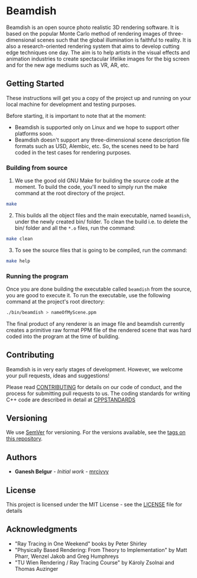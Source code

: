# Beamdish

Beamdish is an open source photo realistic 3D rendering software. It is based on the popular Monte Carlo method of rendering images of three-dimensional scenes such that the global illumination is faithful to reality. It is also a research-oriented rendering system that aims to develop cutting edge techniques one day. The aim is to help artists in the visual effects and animation industries to create spectacular lifelike images for the big screen and for the new age mediums such as VR, AR, etc.

## Getting Started

These instructions will get you a copy of the project up and running on your local machine for development and testing purposes.

Before starting, it is important to note that at the moment:
* Beamdish is supported only on Linux and we hope to support other platforms soon.
* Beamdish doesn't support any three-dimensional scene description file formats such as USD, Alembic, etc. So, the scenes need to be hard coded in the test cases for rendering purposes.

### Building from source

1. We use the good old GNU Make for building the source code at the moment. To build the code, you'll need to simply run the make command at the root directory of the project.

```bash
make
```

2. This builds all the object files and the main executable, named `beamdish`, under the newly created bin/ folder. To clean the build i.e. to delete the bin/ folder and all the `*.o` files, run the command:

```bash
make clean
```

3. To see the source files that is going to be compiled, run the command:

```bash
make help
```

### Running the program

Once you are done building the executable called `beamdish` from the source, you are good to execute it.
To run the executable, use the following command at the project's root directory:

```bash
./bin/beamdish > nameOfMyScene.ppm
```

The final product of any renderer is an image file and beamdish currently creates a primitive raw format PPM file of the rendered scene that was hard coded into the program at the time of building. 

## Contributing

Beamdish is in very early stages of development. However, we welcome your pull requests, ideas and suggestions!

Please read [CONTRIBUTING](docs/CONTRIBUTING.md) for details on our code of conduct, and the process for submitting pull requests to us. The coding standards for writing C++ code are described in detail at [CPPSTANDARDS](docs/CPPSTANDARDS.md)

## Versioning

We use [SemVer](http://semver.org/) for versioning. For the versions available, see the [tags on this repository](https://github.com/mrcivvy/beamdish/tags).

## Authors

* **Ganesh Belgur** - *Initial work* - [mrcivvy](https://github.com/mrcivvy)

## License

This project is licensed under the MIT License - see the [LICENSE](LICENSE) file for details

## Acknowledgments

* "Ray Tracing in One Weekend" books by Peter Shirley
* "Physically Based Rendering: From Theory to Implementation" by Matt Pharr, Wenzel Jakob and Greg Humphreys
* "TU Wien Rendering / Ray Tracing Course" by Károly Zsolnai and Thomas Auzinger
